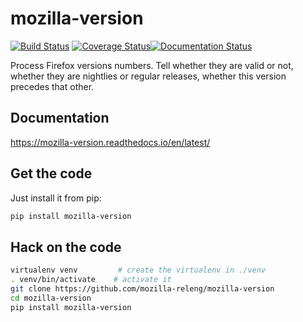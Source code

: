 # mozilla-version

[![Build Status](https://travis-ci.org/mozilla-releng/mozilla-version.svg?branch=master)](https://travis-ci.org/mozilla-releng/mozilla-version) [![Coverage Status](https://coveralls.io/repos/github/mozilla-releng/mozilla-version/badge.svg?branch=master)](https://coveralls.io/github/mozilla-releng/mozilla-version?branch=master)[![Documentation Status](https://readthedocs.org/projects/mozilla-version/badge/?version=latest)](https://mozilla-version.readthedocs.io/en/latest/?badge=latest)


Process Firefox versions numbers. Tell whether they are valid or not, whether they are nightlies or regular releases, whether this version precedes that other.

## Documentation

https://mozilla-version.readthedocs.io/en/latest/

## Get the code

Just install it from pip:

```sh
pip install mozilla-version
```


## Hack on the code
```sh
virtualenv venv         # create the virtualenv in ./venv
. venv/bin/activate    # activate it
git clone https://github.com/mozilla-releng/mozilla-version
cd mozilla-version
pip install mozilla-version
```
